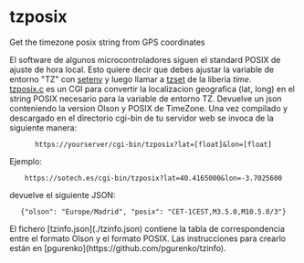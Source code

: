 # tzposix
Get the timezone posix string from GPS coordinates

El software de algunos microcontroladores siguen el standard POSIX de ajuste de hora local. Esto quiere decir que debes ajustar la variable de entorno "TZ" con [setenv](http://man7.org/linux/man-pages/man3/setenv.3.html) y luego llamar a [tzset](http://man7.org/linux/man-pages/man3/tzset.3.html) de la liberia *time*.  
[tzposix.c](./tzposix.c) es un CGI para convertir la localizacion geografica (lat, long) en el string POSIX necesario para la variable de entorno TZ. Devuelve un json conteniendo la version Olson y POSIX de TimeZone. Una vez compilado y descargado en el directorio cgi-bin de tu servidor web se invoca de la siguiente manera:
<center>

    https://yourserver/cgi-bin/tzposix?lat=[float]&lon=[float]

</center>
Ejemplo:  
<center>

    https://sotech.es/cgi-bin/tzposix?lat=40.4165000&lon=-3.7025600

</center>

devuelve el siguiente JSON:
<center>

    {"olson": "Europe/Madrid", "posix": "CET-1CEST,M3.5.0,M10.5.0/3"}

</center>
El fichero [tzinfo.json](./tzinfo.json) contiene la tabla de correspondencia entre el formato Olson y el formato POSIX. Las instrucciones para crearlo están en [pgurenko](https://github.com/pgurenko/tzinfo).


